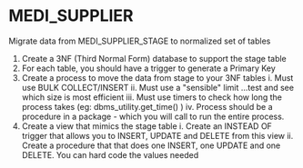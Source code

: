 # MEDI_SUPPLIER
Migrate data from MEDI_SUPPLIER_STAGE to normalized set of tables

1) Create a 3NF (Third Normal Form) database to support the stage table
2) For each table, you should have a trigger to generate a Primary Key
3) Create a process to move the data from stage to your 3NF tables
     i. Must use BULK COLLECT/INSERT
    ii. Must use a "sensible" limit ...test and see which size is most efficient
   iii. Must use timers to check how long the process takes (eg: dbms_utility.get_time() )
   iv. Process should be a procedure in a package - which you will call to run the entire process. 
4) Create a view that mimics the stage table
    i. Create an INSTEAD OF trigger that allows you to INSERT, UPDATE and DELETE from this view
   ii. Create a procedure that that does one INSERT, one UPDATE and one DELETE. You can hard code the values needed

